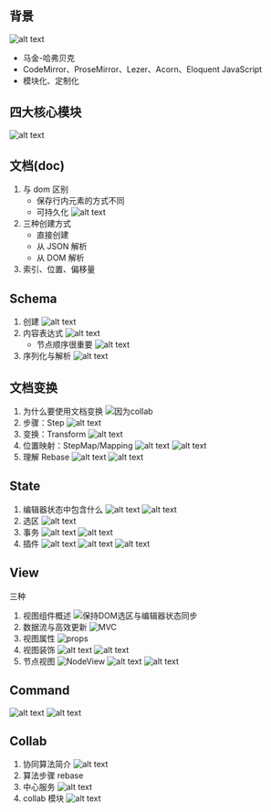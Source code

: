 ## 背景

![alt text](image.png)

- 马金-哈弗贝克
- CodeMirror、ProseMirror、Lezer、Acorn、Eloquent JavaScript
- 模块化、定制化

## 四大核心模块

![alt text](image-1.png)

## 文档(doc)

1. 与 dom 区别
   - 保存行内元素的方式不同
   - 可持久化
     ![alt text](image-2.png)
2. 三种创建方式
   - 直接创建
   - 从 JSON 解析
   - 从 DOM 解析
3. 索引、位置、偏移量

## Schema

1. 创建
   ![alt text](image-3.png)
2. 内容表达式
   ![alt text](image-4.png)
   - 节点顺序很重要
     ![alt text](image-5.png)
3. 序列化与解析
   ![alt text](image-6.png)

## 文档变换

1. 为什么要使用文档变换
   ![因为collab](image-7.png)
2. 步骤：Step
   ![alt text](image-8.png)
3. 变换：Transform
   ![alt text](image-9.png)
4. 位置映射：StepMap/Mapping
   ![alt text](image-10.png)
   ![alt text](image-11.png)
5. 理解 Rebase
   ![alt text](image-12.png)
   ![alt text](image-13.png)

## State

1. 编辑器状态中包含什么
   ![alt text](image-14.png)
   ![alt text](image-15.png)
2. 选区
   ![alt text](image-16.png)
3. 事务
   ![alt text](image-17.png)
   ![alt text](image-18.png)
4. 插件
   ![alt text](image-19.png)
   ![alt text](image-20.png)
   ![alt text](image-21.png)

## View

三种

1. 视图组件概述
   ![保持DOM选区与编辑器状态同步](image-22.png)
2. 数据流与高效更新
   ![MVC](image-23.png)
3. 视图属性
   ![props](image-24.png)
4. 视图装饰
   ![alt text](image-25.png)
   ![alt text](image-26.png)
5. 节点视图
   ![NodeView](image-27.png)
   ![alt text](image-28.png)
   ![alt text](image-29.png)

## Command

![alt text](image-30.png)
![alt text](image-31.png)

## Collab

1. 协同算法简介
   ![alt text](image-32.png)
2. 算法步骤
   rebase
3. 中心服务
   ![alt text](image-33.png)
4. collab 模块
   ![alt text](image-34.png)
